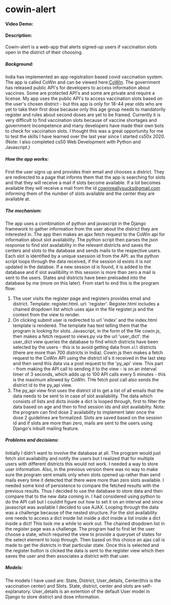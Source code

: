 # cowin-alert
#### Video Demo:  <URL HERE>
#### Description:

Cowin-alert is a web-app that alerts signed-up users if vaccination slots open in the district of their choosing. 

##### Background:

India has implemented an app registration based covid vaccination system. The app is called CoWin and can be viewed here:[CoWin](www.cowin.gov.in). The government has released public API's for developers to access information about vaccines. Some are protected API's and some are private and require a license. 
My app uses the public API's to access vaccination slots based on the user's chosen district - but this app is only for 18-44 year olds who are yet to take their first dose because only this age group needs to mandatorily register and rules about second doses are yet to be framed.
Currently it is very difficult to find vaccination slots because of vaccine shortages and government incompetence and many developers have made their own bots to check for vaccination slots. I thought this was a great opportunity for me to test the skills I have learned over the last year since I started cs50x 2020. (Note: I also completed cs50 Web Development with Python and Javascript.)

##### How the app works:
First the user signs up and provides their email and chooses a district. They are redirected to a page that informs them that the app is searching for slots and that they will receive a mail if slots become available. 
If a lot becomes available they will receive a mail from the id cowinreallysucks@gmail.com informing them of the number of slots available and the center they are available at. 

##### The mechanism:
The app uses a combination of python and javascript in the Django framework to gather information from the user about the district they are interested in. The app then makes an ajax fetch request to the CoWin api for information about slot availability. The python script then parses the json response to find slot availability in the relevant districts and saves the centers and slots to the database and sends mails to the respective users. Each slot is identified by a unique ssession id from the API: as the python script loops through the data received, if the session id exists it is not updated in the databse. If a new session id is found, it is added to the database and if slot availibility in this session is more than zero a mail is sent to the users. States and districts have been preloaded into the database by me (more on this later).
From start to end this is the program flow: 
1. The user visits the register page and registers provides email and district. Template: register.html. url: 'register'. Register.html includes a chained dropdown list which uses ajax in the file register.js and the context from the view to render.
2. On clicking submit user is redirected to url 'index' and the index.html template is rendered. The template has text telling them that the program is looking for slots. Javascript, in the form of the file cowin.js, then makes a fetch request to views.py via the url 'user_dict'. the user_dict view queries the database to find which districts have been selected by the users - this is to avoid getting data from `all` districts (there are more than 700 districts in India). Cowin.js then makes a fetch request to the CoWin API using the district id's it received in the last step and then send this data via a post request to the 'py_api' view. This part - from making the API call to sending it to the view - is on an interval timer of 3 seconds, which adds up to 100 API calls every 5 minutes - this is the maximum allowed by CoWIn. THe fetch post call also sends the district id to the py_api view.
3. The py_api view first uses the district id to get a list of all emails that the data needs to be sent to in case of slot availability. The data which consists of lists and dicts inside a dict is looped through, first to filter the data based on age and then to find session ids and slot availabilty. Note: the program can find dose 2 availability to implement later once the dose 2 guidelines are formalized. Slots are saved based on the session id and if slots are more than zero, mails are sent to the users using Django's inbuilt mailing feature. 


##### Problems and decisions:
Initially I didn't want to involve the database at all. The program would just fetch slot availability and notify the users but I realized that for multiple users with different districts this would not work. I needed a way to store user information. Also, in the previous version there was no way to make sure the program sent emails only when slots opened up rather than send mails every time it detected that there were more than zero slots available. I needed some kind of persistence to compare the fetched results with the previous results. Thus I decided to use the database to store data and then compare that to the new data coming in. 
I had considered using python to do the API call but I couldnt figure out how to set it on an interval and since javascript was available I decided to use AJAX. 
Looping through the data was a challenge because of the nested structure. For the slot availability one needs to access a dict inside list inside a dict inside a list inside a dict inside a dict! This took me a while to work out. 
The chained dropdown list in the register page was a challenge. The program had to first let the user choose a state, which required the view to provide a queryset of states for the select element to loop through. Then based on this choice an ajax call is made to get the districts in that particular state. Once this is selected and the register button is clicked the data is sent to the register view which then saves the user and then associates a district with that user. 

##### Models:
The models I have used are: State, District, User_details, Center(this is the vaccination center) and Slots. State, district, center and slots are self-explanatory. User_details is an extention of the default User model in Django to store district and dose information. 
